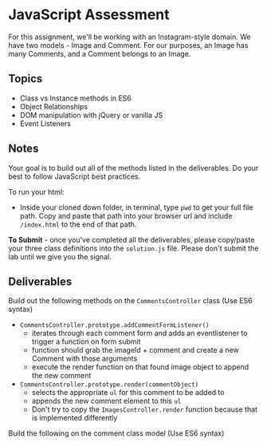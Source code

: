 # JavaScript Assessment

For this assignment, we'll be working with an Instagram-style domain. We have two models - Image and Comment.
For our purposes, an Image has many Comments, and a Comment belongs to an Image.

## Topics

+ Class vs Instance methods in ES6
+ Object Relationships
+ DOM manipulation with jQuery or vanilla JS
+ Event Listeners

## Notes

Your goal is to build out all of the methods listed in the deliverables. Do your best to follow JavaScript best practices.

To run your html:

- Inside your cloned down folder, in terminal, type `pwd` to get your full file path. Copy and paste that path into your browser url and include `/index.html` to the end of that path.

**To Submit** - once you've completed all the deliverables, please copy/paste your three class definitions into the `solution.js` file. Please don't submit the lab until we give you the signal.

## Deliverables

Build out the following methods on the `CommentsController` class (Use ES6 syntax)

+ `CommentsController.prototype.addCommentFormListener()`
  + iterates through each comment form and adds an eventlistener to trigger a function on form submit
  + function should grab the imageId + comment and create a new Comment with those arguments
  + execute the render function on that found image object to append the new comment
+ `CommentsController.prototype.render(commentObject)`
  + selects the appropriate `ul` for this comment to be added to
  + appends the new comment element to this `ul`
  + Don't try to copy the `ImagesController.render` function because that is implemented differently

Build the following on the comment class model (Use ES6 syntax)
